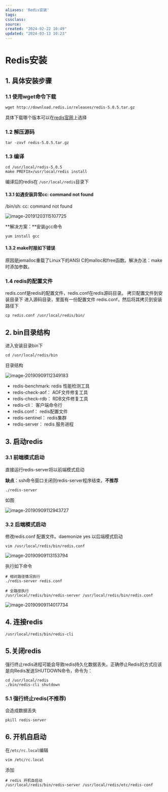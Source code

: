```yaml
---
aliases: 'Redis安装'
tags: 
cssclass:
source:
created: "2024-02-22 10:49"
updated: "2024-03-13 10:23"
---
```

# Redis安装

## 1. 具体安装步骤

### 1.1 使用wget命令下载

```
wget http://download.redis.io/releases/redis-5.0.5.tar.gz
```

具体下载哪个版本可以在[redis官网](<http://download.redis.io/releases/>)上选择

### 1.2 解压源码

```
tar -zxvf redis-5.0.5.tar.gz
```

### 1.3 编译

```
cd /usr/local/redis-5.0.5
make PREFIX=/usr/local/redis install
```

编译后的redis在 `/usr/local/redis`目录下

#### 1.3.1 如遇安装异常cc: command not found

/bin/sh: cc: command not found

![image-20191203115107725](https://cdn.jsdelivr.net/gh/MrJackC/PicGoImages/other/202403131023887.png)

**解决方案：**安装gcc命令

```
yum install gcc
```

#### 1.3.2 make时报如下错误

原因是jemalloc重载了Linux下的ANSI C的malloc和free函数。解决办法：make时添加参数。



### 1.4 redis的配置文件

redis.conf是redis的配置文件，redis.conf在redis源码目录。
拷贝配置文件到安装目录下
进入源码目录，里面有一份配置文件 redis.conf，然后将其拷贝到安装路径下

```
cp redis.conf /usr/local/redis/bin/
```

## 2. bin目录结构

进入安装目录bin下

```
cd /usr/local/redis/bin
```

目录结构

![image-20190909112349183](https://cdn.jsdelivr.net/gh/MrJackC/PicGoImages/other/202403131023927.png)

- redis-benchmark: redis 性能检测工具
- redis-check-aof： AOF文件修复工具
- redis-check-rdb： RDB文件修复工具
- redis-cli： 客户端命令行
- redis.conf： redis配置文件
- redis-sentinel： redis集群
- redis-server： redis 服务进程

## 3. 启动redis

### 3.1 前端模式启动

直接运行redis-server将以前端模式启动

**缺点**：ssh命令窗口关闭则redis-server程序结束，**不推荐**

```
./redis-server
```

如图

![image-20190909112943727](https://cdn.jsdelivr.net/gh/MrJackC/PicGoImages/other/202403131023952.png)

### 3.2 后端模式启动

修改redis.conf 配置文件。daemonize yes 以后端模式启动

```
vim /usr/local/redis/bin/redis.conf
```

![image-20190909113153794](https://cdn.jsdelivr.net/gh/MrJackC/PicGoImages/other/202403131023977.png)

执行如下命令

```
# 相对路径情况执行
./redis-server redis.conf

# 全路径执行
/usr/local/redis/bin/redis-server /usr/local/redis/bin/redis.conf
```

![image-20190909114017734](https://cdn.jsdelivr.net/gh/MrJackC/PicGoImages/other/202403131023010.png)

## 4. 连接redis

```
/usr/local/redis/bin/redis-cli
```

## 5.关闭redis

强行终止redis进程可能会导致redis持久化数据丢失。正确停止Redis的方式应该是向Redis发送SHUTDOWN命令，命令为：

```
cd /usr/local/redis
./bin/redis-cli shutdown
```

### 5.1 强行终止redis(不推荐)

会造成数据丢失

```
pkill redis-server
```

## 6. 开机自启动

在`/etc/rc.local`编辑

```
vim /etc/rc.local
```

添加

```
# redis 开机自启动
/usr/local/redis/bin/redis-server /usr/local/redis/etc/redis-conf
```